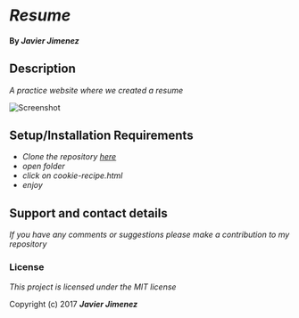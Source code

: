 

# _Resume_

#### By _**Javier Jimenez**_

## Description

_A practice website where we created a resume_

![Screenshot](https://github.com/javierrcc522/resume/img/pic1.png "Screen Capture")


## Setup/Installation Requirements

* _Clone the repository [here](https://github.com/javierrcc522/resume.git)_
* _open folder_
* _click on cookie-recipe.html_
* _enjoy_



## Support and contact details

_If you have any comments or suggestions please make a contribution to my repository_

### License

*This project is licensed under the MIT license*

Copyright (c) 2017 **_Javier Jimenez_**
